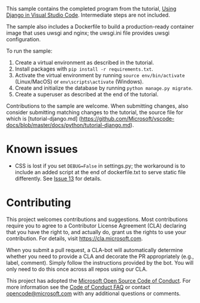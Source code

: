 This sample contains the completed program from the tutorial, [Using Django in Visual Studio Code](https://code.visualstudio.com/docs/python/tutorial-django). Intermediate steps are not included.

The sample also includes a Dockerfile to build a production-ready container image that uses uwsgi and nginx; the uwsgi.ini file provides uwsgi configuration.

To run the sample:

1. Create a virtual environment as described in the tutorial.
1. Install packages with `pip install -r requirements.txt`.
1. Activate the virtual environment by running `source env/bin/activate` (Linux/MacOS) or `env\scripts\activate` (Windows).
1. Create and initialize the database by running `python manage.py migrate`.
1. Create a superuser as described at the end of the tutorial.

Contributions to the sample are welcome. When submitting changes, also consider submitting matching changes to the tutorial, the source file for which is [tutorial-django.md]
(https://github.com/Microsoft/vscode-docs/blob/master/docs/python/tutorial-django.md).

# Known issues

- CSS is lost if you set `DEBUG=False` in settings.py; the workaround is to include an added script at the end of dockerfile.txt to serve static file differently. See [Issue 13](https://github.com/Microsoft/python-sample-vscode-django-tutorial/issues/13) for details.

# Contributing

This project welcomes contributions and suggestions.  Most contributions require you to agree to a Contributor License Agreement (CLA) declaring that you have the right to, and actually do, grant us the rights to use your contribution. For details, visit https://cla.microsoft.com.

When you submit a pull request, a CLA-bot will automatically determine whether you need to provide a CLA and decorate the PR appropriately (e.g., label, comment). Simply follow the instructions provided by the bot. You will only need to do this once across all repos using our CLA.

This project has adopted the [Microsoft Open Source Code of Conduct](https://opensource.microsoft.com/codeofconduct/). For more information see the [Code of Conduct FAQ](https://opensource.microsoft.com/codeofconduct/faq/) or contact [opencode@microsoft.com](mailto:opencode@microsoft.com) with any additional questions or comments.
